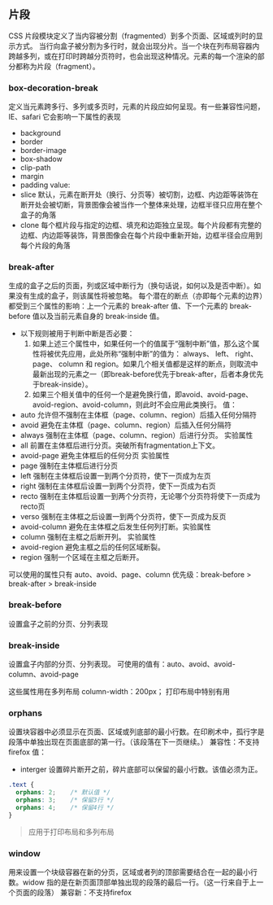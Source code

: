## 片段
CSS 片段模块定义了当内容被分割（fragmented）到多个页面、区域或列时的显示方式。
当行向盒子被分割为多行时，就会出现分片。当一个块在列布局容器内跨越多列，或在打印时跨越分页符时，也会出现这种情况。元素的每一个渲染的部分都称为片段（fragment）。

### box-decoration-break
定义当元素跨多行、多列或多页时，元素的片段应如何呈现。有一些兼容性问题，IE、safari
它会影响一下属性的表现
- background
- border
- border-image
- box-shadow
- clip-path
- margin
- padding
value:
- slice 默认，元素在断开处（换行、分页等）被切割，边框、内边距等装饰在断开处会被切断，背景图像会被当作一个整体来处理，边框半径只应用在整个盒子的角落
- clone 每个框片段与指定的边框、填充和边距独立呈现。每个片段都有完整的边框、内边距等装饰，背景图像会在每个片段中重新开始，边框半径会应用到每个片段的角落


### break-after
生成的盒子之后的页面，列或区域中断行为（换句话说，如何以及是否中断）。如果没有生成的盒子，则该属性将被忽略。
每个潜在的断点（亦即每个元素的边界）都受到三个属性的影响：上一个元素的 break-after 值、下一个元素的 break-before 值以及当前元素自身的 break-inside 值。
- 以下规则被用于判断中断是否必要：
    1. 如果上述三个属性中，如果任何一个的值属于“强制中断”值，那么这个属性将被优先应用，此处所称“强制中断”的值为： always、 left、 right、 page、 column 和 region。如果几个相关值都是这样的断点，则取流中最新出现的元素之一（即break-before优先于break-after，后者本身优先于break-inside）。
    2. 如果三个相关值中的任何一个是避免换行值，即avoid、avoid-page、avoid-region、avoid-column，则此时不会应用此类换行。
值：
- auto 允许但不强制在主体框（page、column、region）后插入任何分隔符
- avoid 避免在主体框（page、column、region）后插入任何分隔符
- always 强制在主体框（page、column、region）后进行分页。 实验属性
- all 前置在主体框后进行分页。突破所有fragmentation上下文。
- avoid-page 避免主体框后的任何分页 实验属性
- page 强制在主体框后进行分页
- left 强制在主体框后设置一到两个分页符，使下一页成为左页
- right 强制在主体框后设置一到两个分页符，使下一页成为右页
- recto 强制在主体框后设置一到两个分页符，无论哪个分页符将使下一页成为recto页
- verso 强制在主体框之后设置一到两个分页符，使下一页成为反页
- avoid-column 避免在主体框之后发生任何列打断。实验属性
- column 强制在主框之后断开列。 实验属性
- avoid-region 避免主框之后的任何区域断裂。
- region 强制一个区域在主框之后断开。

可以使用的属性只有 auto、avoid、page、column
优先级：break-before > break-after > break-inside

### break-before
设置盒子之前的分页、分列表现

### break-inside
设置盒子内部的分页、分列表现。
可使用的值有：auto、avoid、avoid-column、avoid-page

这些属性用在多列布局 column-width：200px； 打印布局中特别有用



### orphans
设置块容器中必须显示在页面、区域或列底部的最小行数。在印刷术中，孤行字是段落中单独出现在页面底部的第一行。（该段落在下一页继续。）
兼容性：不支持firefox
值：
- interger 设置碎片断开之前，碎片底部可以保留的最小行数。该值必须为正。
```css
.text {
  orphans: 2;    /* 默认值 */
  orphans: 3;    /* 保留3行 */
  orphans: 4;    /* 保留4行 */
}
```
> 应用于打印布局和多列布局

### window
用来设置一个块级容器在新的分页，区域或者列的顶部需要结合在一起的最小行数。widow 指的是在新页面顶部单独出现的段落的最后一行。（这一行来自于上一个页面的段落）
兼容新：不支持firefox